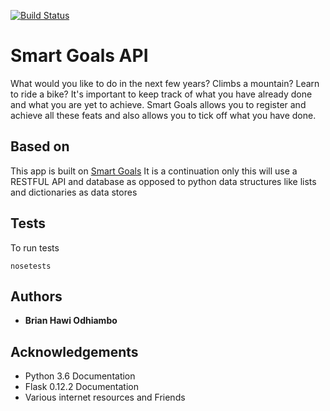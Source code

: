 [![Build Status](https://travis-ci.org/HawiCaesar/smart-goals-api.svg?branch=challenge2)](https://travis-ci.org/HawiCaesar/smart-goals-api)

# Smart Goals API

What would you like to do in the next few years? Climbs a mountain? Learn to
ride a bike? It's important to keep track of what you have already done and
what you are yet to achieve.
Smart Goals allows you to register and achieve all these feats and also
allows you to tick off what you have done.

## Based on
This app is built on [Smart Goals](https://github.com/HawiCaesar/smart-goals)
It is a continuation only this will use a RESTFUL API and database as opposed to python data structures like lists and dictionaries as data stores

## Tests
To run tests

```
nosetests
```

## Authors

* **Brian Hawi Odhiambo**

## Acknowledgements

* Python 3.6 Documentation
* Flask 0.12.2 Documentation
* Various internet resources and Friends
